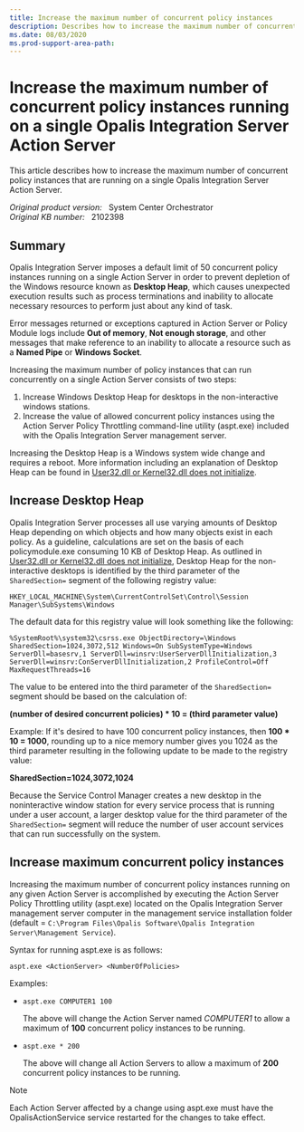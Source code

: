```yaml
---
title: Increase the maximum number of concurrent policy instances
description: Describes how to increase the maximum number of concurrent policy instances that are running on a single Opalis Integration Server Action Server.
ms.date: 08/03/2020
ms.prod-support-area-path: 
---
```

# Increase the maximum number of concurrent policy instances running on a single Opalis Integration Server Action Server

This article describes how to increase the maximum number of concurrent policy instances that are running on a single Opalis Integration Server Action Server.

_Original product version:_ &nbsp; System Center Orchestrator  
_Original KB number:_ &nbsp; 2102398

## Summary

Opalis Integration Server imposes a default limit of 50 concurrent policy instances running on a single Action Server in order to prevent depletion of the Windows resource known as **Desktop Heap**, which causes unexpected execution results such as process terminations and inability to allocate necessary resources to perform just about any kind of task.

Error messages returned or exceptions captured in Action Server or Policy Module logs include **Out of memory**, **Not enough storage**, and other messages that make reference to an inability to allocate a resource such as a **Named Pipe** or **Windows Socket**.

Increasing the maximum number of policy instances that can run concurrently on a single Action Server consists of two steps:

1. Increase Windows Desktop Heap for desktops in the non-interactive windows stations.
2. Increase the value of allowed concurrent policy instances using the Action Server Policy Throttling command-line utility (aspt.exe) included with the Opalis Integration Server management server.

Increasing the Desktop Heap is a Windows system wide change and requires a reboot. More information including an explanation of Desktop Heap can be found in [User32.dll or Kernel32.dll does not initialize](https://support.microsoft.com/help/184802/).

## Increase Desktop Heap

Opalis Integration Server processes all use varying amounts of Desktop Heap depending on which objects and how many objects exist in each policy. As a guideline, calculations are set on the basis of each policymodule.exe consuming 10 KB of Desktop Heap. As outlined in [User32.dll or Kernel32.dll does not initialize](https://support.microsoft.com/help/184802/), Desktop Heap for the non-interactive desktops is identified by the third parameter of the `SharedSection=` segment of the following registry value:

`HKEY_LOCAL_MACHINE\System\CurrentControlSet\Control\Session Manager\SubSystems\Windows`

The default data for this registry value will look something like the following:

`%SystemRoot%\system32\csrss.exe ObjectDirectory=\Windows SharedSection=1024,3072,512 Windows=On SubSystemType=Windows ServerDll=basesrv,1 ServerDll=winsrv:UserServerDllInitialization,3 ServerDll=winsrv:ConServerDllInitialization,2 ProfileControl=Off MaxRequestThreads=16`

The value to be entered into the third parameter of the `SharedSection=` segment should be based on the calculation of:

**(number of desired concurrent policies) * 10 = (third parameter value)**

Example: If it's desired to have 100 concurrent policy instances, then **100 * 10 = 1000**, rounding up to a nice memory number gives you 1024 as the third parameter resulting in the following update to be made to the registry value:

**SharedSection=1024,3072,1024**

Because the Service Control Manager creates a new desktop in the noninteractive window station for every service process that is running under a user account, a larger desktop value for the third parameter of the `SharedSection=` segment will reduce the number of user account services that can run successfully on the system.

## Increase maximum concurrent policy instances

Increasing the maximum number of concurrent policy instances running on any given Action Server is accomplished by executing the Action Server Policy Throttling utility (aspt.exe) located on the Opalis Integration Server management server computer in the management service installation folder (default = `C:\Program Files\Opalis Software\Opalis Integration Server\Management Service`).

Syntax for running aspt.exe is as follows:

`aspt.exe <ActionServer> <NumberOfPolicies>`

Examples:

- `aspt.exe COMPUTER1 100`

    The above will change the Action Server named *COMPUTER1* to allow a maximum of **100** concurrent policy instances to be running.

- `aspt.exe * 200`

    The above will change all Action Servers to allow a maximum of **200** concurrent policy instances to be running.

> [!NOTE]
> Each Action Server affected by a change using aspt.exe must have the OpalisActionService service restarted for the changes to take effect.

